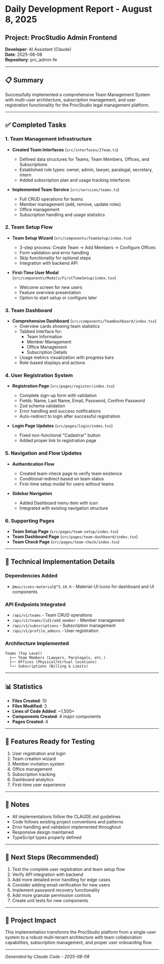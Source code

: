 # Daily Development Report - August 8, 2025

## Project: ProcStudio Admin Frontend
**Developer**: AI Assistant (Claude)  
**Date**: 2025-08-08  
**Repository**: prc_admin-fe

---

## 📋 Summary
Successfully implemented a comprehensive Team Management System with multi-user architecture, subscription management, and user registration functionality for the ProcStudio legal management platform.

---

## ✅ Completed Tasks

### 1. Team Management Infrastructure
- **Created Team Interfaces** (`src/interfaces/ITeam.ts`)
  - Defined data structures for Teams, Team Members, Offices, and Subscriptions
  - Established role types: owner, admin, lawyer, paralegal, secretary, intern
  - Added subscription plan and usage tracking interfaces

- **Implemented Team Service** (`src/services/teams.ts`)
  - Full CRUD operations for teams
  - Member management (add, remove, update roles)
  - Office management
  - Subscription handling and usage statistics

### 2. Team Setup Flow
- **Team Setup Wizard** (`src/components/TeamSetup/index.tsx`)
  - 3-step process: Create Team → Add Members → Configure Offices
  - Form validation and error handling
  - Skip functionality for optional steps
  - Integration with backend API

- **First-Time User Modal** (`src/components/Modals/FirstTimeSetup/index.tsx`)
  - Welcome screen for new users
  - Feature overview presentation
  - Option to start setup or configure later

### 3. Team Dashboard
- **Comprehensive Dashboard** (`src/components/TeamDashboard/index.tsx`)
  - Overview cards showing team statistics
  - Tabbed interface for:
    - Team Information
    - Member Management
    - Office Management
    - Subscription Details
  - Usage metrics visualization with progress bars
  - Role-based displays and actions

### 4. User Registration System
- **Registration Page** (`src/pages/register/index.tsx`)
  - Complete sign-up form with validation
  - Fields: Name, Last Name, Email, Password, Confirm Password
  - Zod schema validation
  - Error handling and success notifications
  - Auto-redirect to login after successful registration

- **Login Page Updates** (`src/pages/login/index.tsx`)
  - Fixed non-functional "Cadastrar" button
  - Added proper link to registration page

### 5. Navigation and Flow Updates
- **Authentication Flow**
  - Created team-check page to verify team existence
  - Conditional redirect based on team status
  - First-time setup modal for users without teams

- **Sidebar Navigation**
  - Added Dashboard menu item with icon
  - Integrated with existing navigation structure

### 6. Supporting Pages
- **Team Setup Page** (`src/pages/team-setup/index.tsx`)
- **Team Dashboard Page** (`src/pages/team-dashboard/index.tsx`)
- **Team Check Page** (`src/pages/team-check/index.tsx`)

---

## 🔧 Technical Implementation Details

### Dependencies Added
- `@mui/icons-material@^5.18.0` - Material-UI icons for dashboard and UI components

### API Endpoints Integrated
- `/api/v1/teams` - Team CRUD operations
- `/api/v1/teams/{id}/add_member` - Member management
- `/api/v1/subscriptions` - Subscription management
- `/api/v1/profile_admins` - User registration

### Architecture Implemented
```
Teams (Top Level)
  ├── Team Members (Lawyers, Paralegals, etc.)
  ├── Offices (Physical/Virtual locations)
  └── Subscriptions (Billing & Limits)
```

---

## 📊 Statistics
- **Files Created**: 10
- **Files Modified**: 3
- **Lines of Code Added**: ~1,500+
- **Components Created**: 4 major components
- **Pages Created**: 4

---

## 🚀 Features Ready for Testing
1. User registration and login
2. Team creation wizard
3. Member invitation system
4. Office management
5. Subscription tracking
6. Dashboard analytics
7. First-time user experience

---

## 📝 Notes
- All implementations follow the CLAUDE.md guidelines
- Code follows existing project conventions and patterns
- Error handling and validation implemented throughout
- Responsive design maintained
- TypeScript types properly defined

---

## 🔄 Next Steps (Recommended)
1. Test the complete user registration and team setup flow
2. Verify API integration with backend
3. Add more detailed error handling for edge cases
4. Consider adding email verification for new users
5. Implement password recovery functionality
6. Add more granular permission controls
7. Create unit tests for new components

---

## 🎯 Project Impact
This implementation transforms the ProcStudio platform from a single-user system to a robust multi-tenant architecture with team collaboration capabilities, subscription management, and proper user onboarding flow.

---

*Generated by Claude Code - 2025-08-08*